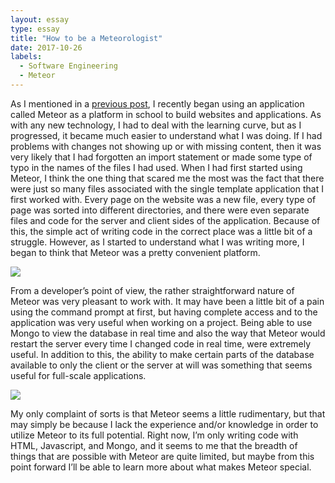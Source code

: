 ```yaml
---
layout: essay
type: essay
title: "How to be a Meteorologist"
date: 2017-10-26
labels:
  - Software Engineering
  - Meteor
---
```



As I mentioned in a <a href="https://kiankoba.github.io/essays/meteor-gotchas.html">previous post</a>, I recently began using an application called Meteor as a platform in school to build websites and applications. As with any new technology, I had to deal with the learning curve, but as I progressed, it became much easier to understand what I was doing. If I had problems with changes not showing up or with missing content, then it was very likely that I had forgotten an import statement or made some type of typo in the names of the files I had used. When I had first started using Meteor, I think the one thing that scared me the most was the fact that there were just so many files associated with the single template application that I first worked with. Every page on the website was a new file, every type of page was sorted into different directories, and there were even separate files and code for the server and client sides of the application. Because of this, the simple act of writing code in the correct place was a little bit of a struggle. However, as I started to understand what I was writing more, I began to think that Meteor was a pretty convenient platform.

<img ui class="ui fluid image" src="https://i.imgur.com/gjfKFP8.png">

From a developer’s point of view, the rather straightforward nature of Meteor was very pleasant to work with. It may have been a little bit of a pain using the command prompt at first, but having complete access and to the application was very useful when working on a project. Being able to use Mongo to view the database in real time and also the way that Meteor would restart the server every time I changed code in real time, were extremely useful.  In addition to this, the ability to make certain parts of the database available to only the client or the server at will was something that seems useful for full-scale applications.

<img ui class="ui fluid image" src="https://i.imgur.com/Vge1Es9.png"/>

My only complaint of sorts is that Meteor seems a little rudimentary, but that may simply be because I lack the experience and/or knowledge in order to utilize Meteor to its full potential. Right now, I’m only writing code with HTML, Javascript, and Mongo, and it seems to me that the breadth of things that are possible with Meteor are quite limited, but maybe from this point forward I’ll be able to learn more about what makes Meteor special.
